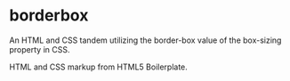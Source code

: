 borderbox
=========

An HTML and CSS tandem utilizing the border-box value of the box-sizing property in CSS.

HTML and CSS markup from HTML5 Boilerplate.
